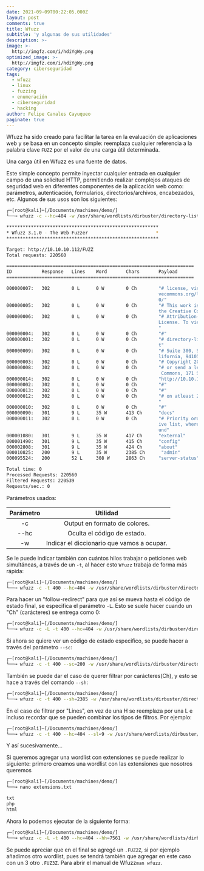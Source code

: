 ```yaml
---
date: 2021-09-09T00:22:05.000Z
layout: post
comments: true
title: Wfuzz
subtitle: 'y algunas de sus utilidades'
description: >-
image: >-
  http://imgfz.com/i/hdiYgWy.png
optimized_image: >-
  http://imgfz.com/i/hdiYgWy.png
category: ciberseguridad
tags:
  - wfuzz
  - linux
  - fuzzing
  - enumeración
  - ciberseguridad
  - hacking
author: Felipe Canales Cayuqueo
paginate: true
---
```


Wfuzz ha sido creado para facilitar la tarea en la evaluación de aplicaciones web y se basa en un concepto simple: reemplaza cualquier referencia a la palabra clave ```FUZZ``` por el valor de una carga útil determinada.

Una carga útil en Wfuzz es una fuente de datos.

Este simple concepto permite inyectar cualquier entrada en cualquier campo de una solicitud HTTP, permitiendo realizar complejos ataques de seguridad web en diferentes componentes de la aplicación web como: parámetros, autenticación, formularios, directorios/archivos, encabezados, etc. Algunos de sus usos son los siguientes:

```bash
┌─[root@kali]─[/Documents/machines/demo/]
└──╼ wfuzz -c --hc=404 -w /usr/share/wordlists/dirbuster/directory-list-2.3-medium.txt http://10.10.10.112/FUZZ

********************************************************
* Wfuzz 3.1.0 - The Web Fuzzer                         *
********************************************************

Target: http://10.10.10.112/FUZZ
Total requests: 220560

=====================================================================
ID           Response   Lines    Word       Chars       Payload                        
=====================================================================

000000007:   302        0 L      0 W        0 Ch        "# license, visit http://creati
                                                        vecommons.org/licenses/by-sa/3.
                                                        0/"                            
000000005:   302        0 L      0 W        0 Ch        "# This work is licensed under 
                                                        the Creative Commons"          
000000006:   302        0 L      0 W        0 Ch        "# Attribution-Share Alike 3.0 
                                                        License. To view a copy of this
                                                        "                              
000000004:   302        0 L      0 W        0 Ch        "#"                            
000000001:   302        0 L      0 W        0 Ch        "# directory-list-2.3-medium.tx
                                                        t"                             
000000009:   302        0 L      0 W        0 Ch        "# Suite 300, San Francisco, Ca
                                                        lifornia, 94105, USA."         
000000003:   302        0 L      0 W        0 Ch        "# Copyright 2007 James Fisher"
000000008:   302        0 L      0 W        0 Ch        "# or send a letter to Creative
                                                         Commons, 171 Second Street,"  
000000014:   302        0 L      0 W        0 Ch        "http://10.10.10.112/"       
000000002:   302        0 L      0 W        0 Ch        "#"                            
000000013:   302        0 L      0 W        0 Ch        "#"                            
000000012:   302        0 L      0 W        0 Ch        "# on atleast 2 different hosts
                                                        "                              
000000010:   302        0 L      0 W        0 Ch        "#"                            
000000090:   301        9 L      35 W       413 Ch      "docs"                         
000000011:   302        0 L      0 W        0 Ch        "# Priority ordered case sensat
                                                        ive list, where entries were fo
                                                        und"                           
000001080:   301        9 L      35 W       417 Ch      "external"                     
000001490:   301        9 L      35 W       415 Ch      "config"                       
000002808:   301        9 L      35 W       424 Ch      "about"              
000010825:   200        9 L      35 W       2385 Ch      "admin"                       
000095524:   200        52 L     308 W      2863 Ch     "server-status"                

Total time: 0
Processed Requests: 220560
Filtered Requests: 220539
Requests/sec.: 0

```

Parámetros usados:

| Parámetro | Utilidad |
| :--------: | :-------: |
| -c | Output en formato de colores. |
| --hc | Oculta el código de estado. |
| -w | Indicar el diccionario que vamos a ocupar. |

Se le puede indicar también con cuántos hilos trabajar o peticiones web simultáneas, a través de un ```-t```, al hacer esto ```Wfuzz``` trabaja de forma más rápida:

```bash
┌─[root@kali]─[/Documents/machines/demo/]
└──╼ wfuzz -c -t 400 --hc=404 -w /usr/share/wordlists/dirbuster/directory-list-2.3-medium.txt http://10.10.10.112/FUZZ
```

Para hacer un "follow-redirect" para que así se mueva hasta el código de estado final, se especifica el parámetro ```-L```. Esto se suele hacer cuando un "Ch" (carácteres) se entrega como 0:
```bash
┌─[root@kali]─[/Documents/machines/demo/]
└──╼ wfuzz -c -L -t 400 --hc=404 -w /usr/share/wordlists/dirbuster/directory-list-2.3-medium.txt http://10.10.10.112/FUZZ
```

Si ahora se quiere ver un código de estado especifico, se puede hacer a través del parámetro ```--sc```:
```bash
┌─[root@kali]─[/Documents/machines/demo/]
└──╼ wfuzz -c -t 400 --sc=200 -w /usr/share/wordlists/dirbuster/directory-list-2.3-medium.txt http://10.10.10.112/FUZZ
```

También se puede dar el caso de querer filtrar por carácteres(Ch), y esto se hace a través del comando ```--sh```:
```bash
┌─[root@kali]─[/Documents/machines/demo/]
└──╼ wfuzz -c -t 400 --sh=2385 -w /usr/share/wordlists/dirbuster/directory-list-2.3-medium.txt http://10.10.10.112/FUZZ
```

En el caso de filtrar por "Lines", en vez de una H se reemplaza por una L e incluso recordar que se pueden combinar los tipos de filtros. Por ejemplo:
```bash
┌─[root@kali]─[/Documents/machines/demo/]
└──╼ wfuzz -c -t 400 --hc=404 --sl=9 -w /usr/share/wordlists/dirbuster/directory-list-2.3-medium.txt http://10.10.10.112/FUZZ
```
 Y así sucesivamente...
 
 Si queremos agregar una wordlist con extensiones se puede realizar lo siguiente:
 primero creamos una wordlist con las extensiones que nosotros queremos
 ```bash
┌─[root@kali]─[/Documents/machines/demo/]
└──╼ nano extensions.txt
```
```extensions.txt
txt
php
html
```
Ahora lo podemos ejecutar de la siguiente forma:
```bash
┌─[root@kali]─[/Documents/machines/demo/]
└──╼ wfuzz -c -L -t 400 --hc=404 --hh=7561 -w /usr/share/wordlists/dirbuster/directory-list-2.3-medium.txt -w extensions.txt http://10.10.10.112/FUZZ.FUZ2Z
```
 Se puede apreciar que en el final se agregó un ```.FUZ2Z```, si por ejemplo añadimos otro wordlist, pues se tendrá también que agregar en este caso con un 3 otro ```.FUZ3Z```.
  Para abrir el manual de Wfuzz```man wfuzz```.
